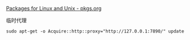 [Packages for Linux and Unix - pkgs.org](https://pkgs.org/)

临时代理

```shell
sudo apt-get -o Acquire::http::proxy="http://127.0.0.1:7890/" update
```

